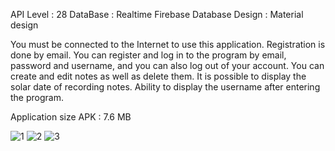 API Level : 28
DataBase : Realtime Firebase Database 
Design : Material design 

You must be connected to the Internet to use this application. Registration is done by email. You can register and log in to the program by email, password and username, and you can also log out of your account. You can create and edit notes as well as delete them. It is possible to display the solar date of recording notes. Ability to display the username after entering the program.

Application size APK : 7.6 MB






![1](https://user-images.githubusercontent.com/62285616/123441975-afe44100-d5e9-11eb-8714-e9c11b1f4147.jpg)          ![2](https://user-images.githubusercontent.com/62285616/123442348-09e50680-d5ea-11eb-8fd6-3d036b429950.jpg)          ![3](https://user-images.githubusercontent.com/62285616/123442515-2f721000-d5ea-11eb-81bf-e14fd657d979.jpg)


